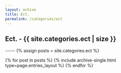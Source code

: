 ```yaml
---
layout: achive
title: Ect.
permalink: /categories/ect
---
```


<h2> Ect. - {{ site.categories.ect | size }} </h2>
-----
{% assign posts = site.categories.ect %}


{% for post in posts %}
  {% include archive-single.html type=page.entries_layout %}
{% endfor %}
